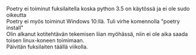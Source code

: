 Poetry ei toiminut fuksilaitella koska python 3.5 on käytössä ja ei ole sudo oikeutta  
Poetry ei myös toiminut Windows 10:llä. Tuli virhe komennolla "poetry install"  
Olin alkanut kotitehtävän tekemisen liian myöhässä, niin ei ole aika saada toisen linux-koneen toimimaan.  
Päivitän fuksilaiten täällä viikolla.
